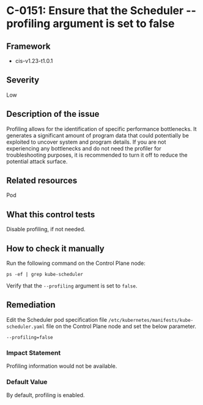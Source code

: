 # C-0151: Ensure that the Scheduler --profiling argument is set to false

## Framework
* cis-v1.23-t1.0.1
 
## Severity
Low

## Description of the issue
Profiling allows for the identification of specific performance bottlenecks. It generates a significant amount of program data that could potentially be exploited to uncover system and program details. If you are not experiencing any bottlenecks and do not need the profiler for troubleshooting purposes, it is recommended to turn it off to reduce the potential attack surface.
 
## Related resources
Pod
 
## What this control tests 
Disable profiling, if not needed.
 
## How to check it manually 
Run the following command on the Control Plane node:

 
```
ps -ef | grep kube-scheduler

```
 Verify that the `--profiling` argument is set to `false`.
 
## Remediation
Edit the Scheduler pod specification file `/etc/kubernetes/manifests/kube-scheduler.yaml` file on the Control Plane node and set the below parameter.

 
```
--profiling=false

```
 
### Impact Statement
Profiling information would not be available.
 
### Default Value
By default, profiling is enabled.
 
